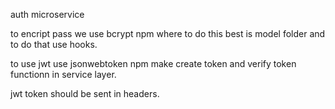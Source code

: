 auth microservice

to encript pass we use bcrypt npm
where to do this best is model folder 
and to do that use hooks.

to use jwt use jsonwebtoken npm
make create token and verify token functionn in service layer.

jwt token should be sent in headers.